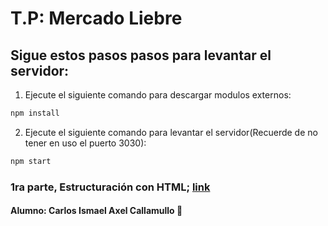# T.P: Mercado Liebre
## Sigue estos pasos pasos para levantar el servidor:
1. Ejecute el siguiente comando para descargar modulos externos:
```bash
npm install
```
2. Ejecute el siguiente comando para levantar el servidor(Recuerde de no tener en uso el puerto 3030):
```bash
npm start
```
### 1ra parte, Estructuración con HTML; [link](https://github.com/IsmaelAxel/mercado_liebre/tree/estructuraci%C3%B3n_html)
#### Alumno: Carlos Ismael Axel Callamullo 🤖